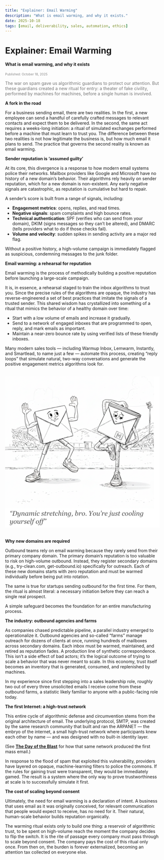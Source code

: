 ```yaml
---
title: "Explainer: Email Warming"
description: "What is email warming, and why it exists."
date: 2025-10-18
tags: [email, deliverability, sales, automation, ethics]
---
```


# Explainer: Email Warming

**What is email warming, and why it exists**

<span style="font-size: 0.65rem; color: #888;">Published: October 18, 2025</span>

<span style="color: #777;">
The war on spam gave us algorithmic guardians to protect our attention.  
But these guardians created a new ritual for entry: a theater of fake civility, performed by machines for machines, before a single human is involved.
</span>

**A fork in the road**

For a business sending email, there are two realities. In the first, a new employee can send 
a handful of carefully crafted messages to relevant contacts and expect them to be 
delivered. In the second, the same act requires a weeks-long initiation: a ritual of simulated 
exchanges performed before a machine that must learn to trust you. The difference between 
these two realities is not how legitimate the business is, but how much email it plans to send. 
The practice that governs the second reality is known as email warming. 

**Sender reputation is ‘assumed guilty’**

At its core, this divergence is a response to how modern email systems police their 
networks. Mailbox providers like Google and Microsoft have no history of a new domain’s 
behavior. Their algorithms rely heavily on sender reputation, which for a new domain is 
non-existent. Any early negative signals are catastrophic, as reputation is cumulative but 
hard to repair. 

A sender’s score is built from a range of signals, including: 

- **Engagement metrics**: opens, replies, and read times.  
- **Negative signals**: spam complaints and high bounce rates.  
- **Technical authentication**: SPF (verifies who can send from your domain), DKIM 
(signs messages so they can’t be altered), and DMARC (tells providers what to do if 
those checks fail).  
- **Volume and velocity**: sudden spikes in sending activity are a major red flag.  

Without a positive history, a high-volume campaign is immediately flagged as suspicious, 
condemning messages to the junk folder. 

**Email warming: a rehearsal for reputation**

Email warming is the process of methodically building a positive reputation before launching a large-scale campaign. 

It is, in essence, a rehearsal staged to train the inbox algorithms to trust you. Since the precise rules of the algorithms are opaque, the industry has reverse-engineered a set of best practices that imitate the signals of a trusted sender. This shared wisdom has crystallized into something of a ritual that mimics the behavior of a healthy domain over time:

- Start with a low volume of emails and increase it gradually.  
- Send to a network of engaged inboxes that are programmed to open, reply, and 
mark emails as important.  
- Maintain a near-zero bounce rate by using verified lists of these friendly inboxes.  

Many modern sales tools — including Warmup Inbox, Lemwarm, Instantly, and Smartlead, to 
name just a few — automate this process, creating “reply loops” that simulate natural, 
two-way conversations and generate the positive engagement metrics algorithms look for.  

<div style="text-align: center; margin: 2rem 0;">
  <img src="../../assets/emails-warming-up.png" alt="Emails warming up on a running track" style="max-width: 100%; height: auto;">
</div>

**Why new domains are required**

Outbound teams rely on email warming because they rarely send from their primary 
company domain. The primary domain’s reputation is too valuable to risk on high-volume 
outbound. Instead, they register secondary domains (e.g., try-clean.com, get-outbound.io) 
specifically for outreach. Each of these new domains starts with zero reputation and must be 
warmed individually before being put into rotation.  

The same is true for startups sending outbound for the first time. For them, the ritual is 
almost literal: a necessary initiation before they can reach a single real prospect.  

A simple safeguard becomes the foundation for an entire manufacturing process.  

**The industry: outbound agencies and farms**

As companies chased predictable pipeline, a parallel industry emerged to operationalize it. 
Outbound agencies and so-called “farms” manage outreach for dozens of clients at once, 
running hundreds of mailboxes across secondary domains. Each inbox must be warmed, 
maintained, and retired as reputation fades. A production line of synthetic correspondence. 
This isn’t a side effect of bad actors; it’s the logical outcome of trying to scale a behavior that 
was never meant to scale. In this economy, trust itself becomes an inventory that is 
generated, consumed, and replenished by machines.  

In my experience since first stepping into a sales leadership role, roughly two out of every 
three unsolicited emails I receive come from these outbound farms, a statistic likely familiar 
to anyone with a public-facing role today.  

**The first Internet: a high-trust network**

This entire cycle of algorithmic defense and circumvention stems from the original architecture of email. The underlying protocol, SMTP, was created by the same research community that built and ran the ARPANET — the embryo of the internet, a small high-trust network where participants knew each other by name — and was designed with no built-in identity layer.

(See [**The Day of the Blast**](https://cleanoutbound.com/posts/the-day-of-the-blast/) for how that same network produced the first mass email.)

In response to the flood of spam that exploited this vulnerability, providers have layered on opaque, machine-learning filters to police the commons. If the rules for gaining trust were transparent, they would be immediately gamed. The result is a system where the only way to prove trustworthiness at scale is to successfully simulate it first.

**The cost of scaling beyond consent**

Ultimately, the need for email warming is a declaration of intent. A business that uses email as it was originally conceived, for relevant communication that people would expect to receive, has no need for it. Their natural, human-scale behavior builds reputation organically.

The warming ritual exists only to build one thing: a reservoir of algorithmic trust, to be spent on 
high-volume reach the moment the company decides to flip the switch. It is the rite of passage 
every company must pass through to scale beyond consent. The company pays the cost of this 
ritual only once. From then on, the burden is forever externalized, becoming an attention tax 
collected on everyone else.  
